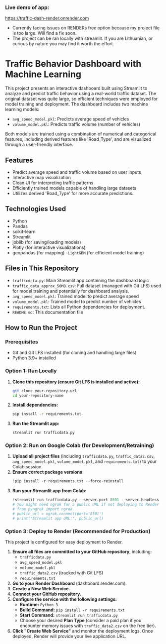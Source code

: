 ### Live demo of app: 

https://traffic-dash-render.onrender.com

- Currently facing issues on RENDERs free option because my project file is too large. Will find a fix soon. 
- The project can be ran locally with streamlit. If you are Lithuanian, or curious by nature you may find it worth the effort.

# Traffic Behavior Dashboard with Machine Learning

This project presents an interactive dashboard built using Streamlit to analyze and predict traffic behavior using a real-world traffic dataset. The original dataset was quite large, so efficient techniques were employed for model training and deployment. The dashboard includes two machine learning models:

- `avg_speed_model.pkl`: Predicts average speed of vehicles
- `volume_model.pkl`: Predicts traffic volume (number of vehicles)

Both models are trained using a combination of numerical and categorical features, including derived features like 'Road_Type', and are visualized through a user-friendly interface.

## Features

- Predict average speed and traffic volume based on user inputs
- Interactive map visualization
- Clean UI for interpreting traffic patterns
- Efficiently trained models capable of handling large datasets
- Utilizes derived 'Road_Type' for more accurate predictions.

## Technologies Used

- Python
- Pandas
- scikit-learn
- Streamlit
- joblib (for saving/loading models)
- Plotly (for interactive visualizations)
- geopandas (for mapping)
-`LightGBM` (for efficient model training)
## Files in This Repository

- `trafficdata.py`: Main Streamlit app containing the dashboard logic
- `traffic_data_approx_50MB.csv`: Full dataset (managed with Git LFS) used for model training and potentially for dashboard analysis.
- `avg_speed_model.pkl`: Trained model to predict average speed
- `volume_model.pkl`: Trained model to predict number of vehicles
- `requirements.txt`: Lists all Python dependencies for deployment.
- `README.md`: This documentation file

## How to Run the Project

### Prerequisites

- Git and Git LFS installed (for cloning and handling large files)
- Python 3.9+ installed

### Option 1: Run Locally

1.  **Clone this repository (ensure Git LFS is installed and active):**
    ```bash
    git clone your-repository-url
    cd your-repository-name
    ```
2.  **Install dependencies:**
    ```bash
    pip install -r requirements.txt
    ```
3.  **Run the Streamlit app:**
    ```bash
    streamlit run trafficdata.py
    ```

### Option 2: Run on Google Colab (for Development/Retraining)

1.  **Upload all project files** (including `trafficdata.py`, `traffic_data2.csv`, `avg_speed_model.pkl`, `volume_model.pkl`, and `requirements.txt`) to your Colab session.
2.  **Ensure correct package versions:**
    ```python
    !pip install -r requirements.txt --force-reinstall
    ```
3.  **Run your Streamlit app from Colab:**
    ```python
    !streamlit run trafficdata.py --server.port 8501 --server.headless true
    # You might need ngrok for a public URL if not deploying to Render directly.
    # from pyngrok import ngrok
    # public_url = ngrok.connect(port='8501')
    # print("Streamlit app URL:", public_url)
    ```

### Option 3: Deploy to Render (Recommended for Production)

This project is configured for easy deployment to Render.

1.  **Ensure all files are committed to your GitHub repository**, including:
    * `trafficdata.py`
    * `avg_speed_model.pkl`
    * `volume_model.pkl`
    * `traffic_data2.csv` (tracked with Git LFS)
    * `requirements.txt`
2.  **Go to your Render Dashboard** (dashboard.render.com).
3.  **Create a New Web Service.**
4.  **Connect your GitHub repository.**
5.  **Configure the service with the following settings:**
    * **Runtime:** `Python 3`
    * **Build Command:** `pip install -r requirements.txt`
    * **Start Command:** `streamlit run trafficdata.py`
    * Choose your desired **Plan Type** (consider a paid plan if you encounter memory issues with `traffic_data2.csv` on the free tier).
6.  **Click "Create Web Service"** and monitor the deployment logs. Once deployed, Render will provide your live application URL.